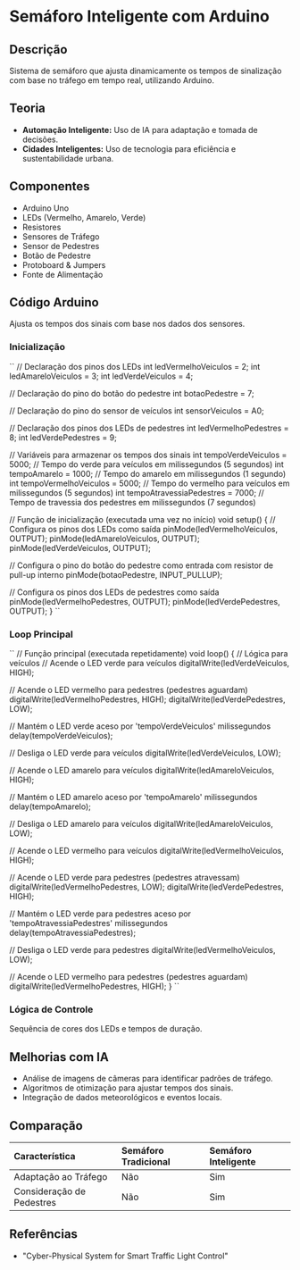 # Semáforo Inteligente com Arduino

## Descrição
Sistema de semáforo que ajusta dinamicamente os tempos de sinalização com base no tráfego em tempo real, utilizando Arduino.

## Teoria
- **Automação Inteligente:** Uso de IA para adaptação e tomada de decisões.
- **Cidades Inteligentes:** Uso de tecnologia para eficiência e sustentabilidade urbana.

## Componentes
- Arduino Uno
- LEDs (Vermelho, Amarelo, Verde)
- Resistores
- Sensores de Tráfego
- Sensor de Pedestres
- Botão de Pedestre
- Protoboard & Jumpers
- Fonte de Alimentação

## Código Arduino
Ajusta os tempos dos sinais com base nos dados dos sensores.

### Inicialização
``
// Declaração dos pinos dos LEDs
int ledVermelhoVeiculos = 2;
int ledAmareloVeiculos = 3;
int ledVerdeVeiculos = 4;

// Declaração do pino do botão do pedestre
int botaoPedestre = 7;

// Declaração do pino do sensor de veículos
int sensorVeiculos = A0;

// Declaração dos pinos dos LEDs de pedestres
int ledVermelhoPedestres = 8;
int ledVerdePedestres = 9;

// Variáveis para armazenar os tempos dos sinais
int tempoVerdeVeiculos = 5000;   // Tempo do verde para veículos em milissegundos (5 segundos)
int tempoAmarelo = 1000;        // Tempo do amarelo em milissegundos (1 segundo)
int tempoVermelhoVeiculos = 5000; // Tempo do vermelho para veículos em milissegundos (5 segundos)
int tempoAtravessiaPedestres = 7000; // Tempo de travessia dos pedestres em milissegundos (7 segundos)

// Função de inicialização (executada uma vez no início)
void setup() {
  // Configura os pinos dos LEDs como saída
  pinMode(ledVermelhoVeiculos, OUTPUT);
  pinMode(ledAmareloVeiculos, OUTPUT);
  pinMode(ledVerdeVeiculos, OUTPUT);

  // Configura o pino do botão do pedestre como entrada com resistor de pull-up interno
  pinMode(botaoPedestre, INPUT_PULLUP);

  // Configura os pinos dos LEDs de pedestres como saída
  pinMode(ledVermelhoPedestres, OUTPUT);
  pinMode(ledVerdePedestres, OUTPUT);
}
``

### Loop Principal
``
// Função principal (executada repetidamente)
void loop() {
  // Lógica para veículos
  // Acende o LED verde para veículos
  digitalWrite(ledVerdeVeiculos, HIGH);

  // Acende o LED vermelho para pedestres (pedestres aguardam)
  digitalWrite(ledVermelhoPedestres, HIGH);
  digitalWrite(ledVerdePedestres, LOW);

  // Mantém o LED verde aceso por 'tempoVerdeVeiculos' milissegundos
  delay(tempoVerdeVeiculos);

  // Desliga o LED verde para veículos
  digitalWrite(ledVerdeVeiculos, LOW);

  // Acende o LED amarelo para veículos
  digitalWrite(ledAmareloVeiculos, HIGH);

  // Mantém o LED amarelo aceso por 'tempoAmarelo' milissegundos
  delay(tempoAmarelo);

  // Desliga o LED amarelo para veículos
  digitalWrite(ledAmareloVeiculos, LOW);

  // Acende o LED vermelho para veículos
  digitalWrite(ledVermelhoVeiculos, HIGH);

  // Acende o LED verde para pedestres (pedestres atravessam)
  digitalWrite(ledVermelhoPedestres, LOW);
  digitalWrite(ledVerdePedestres, HIGH);

  // Mantém o LED verde para pedestres aceso por 'tempoAtravessiaPedestres' milissegundos
  delay(tempoAtravessiaPedestres);

  // Desliga o LED verde para pedestres
  digitalWrite(ledVermelhoVeiculos, LOW);

  // Acende o LED vermelho para pedestres (pedestres aguardam)
  digitalWrite(ledVermelhoPedestres, HIGH);
}
``

### Lógica de Controle
Sequência de cores dos LEDs e tempos de duração.

## Melhorias com IA
- Análise de imagens de câmeras para identificar padrões de tráfego.
- Algoritmos de otimização para ajustar tempos dos sinais.
- Integração de dados meteorológicos e eventos locais.

## Comparação
| Característica          | Semáforo Tradicional | Semáforo Inteligente |
| :----------------------- | :------------------- | :------------------- |
| Adaptação ao Tráfego   | Não                  | Sim                  |
| Consideração de Pedestres | Não                  | Sim                  |

## Referências
- "Cyber-Physical System for Smart Traffic Light Control"
